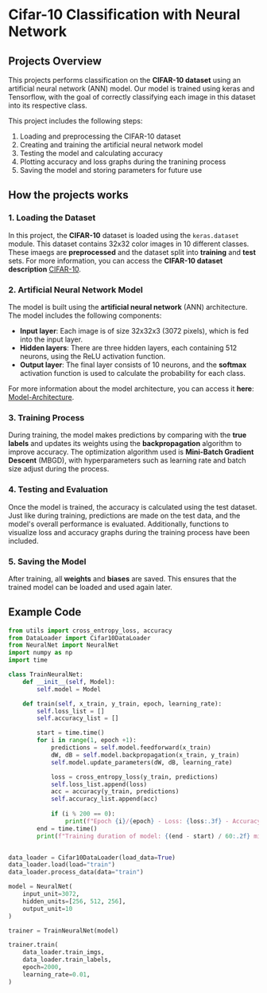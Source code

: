 # Cifar-10 Classification with Neural Network

## Projects Overview
This projects performs classification on the **CIFAR-10 dataset** using an artificial neural network (ANN) model.
Our model is trained using keras and Tensorflow, with the goal of correctly classifying each image in this dataset into its respective class.

This project includes the following steps:
1. Loading and preprocessing the CIFAR-10 dataset
2. Creating and training the artificial neural network model
3. Testing the model and calculating accuracy
4. Plotting accuracy and loss graphs during the tranining process
5. Saving the model and storing parameters for future use

## How the projects works

### 1. Loading the Dataset
In this project, the **CIFAR-10** dataset is loaded using the `keras.dataset` module. This dataset contains 32x32 color images in 10 different classes. These imaegs are **preprocessed** and the dataset split into **training** and **test** sets.
For more information, you can access the **CIFAR-10 dataset description** [CIFAR-10](docs/dataset_description.md).

### 2. Artificial Neural Network Model
The model is built using the **artificial neural network** (ANN) architecture. The model includes the following components:
- **Input layer**: Each image is of size 32x32x3 (3072 pixels), which is fed into the input layer.
- **Hidden layers**: There are three hidden layers, each containing 512 neurons, using the ReLU activation function.
- **Output layer**: The final layer consists of 10 neurons, and the **softmax** activation function is used to calculate the probability for each class.

For more information about the model architecture, you can access it **here**: [Model-Architecture](docs/model_architecture.md).

### 3. Training Process
During training, the model makes predictions by comparing with the **true labels** and updates its weights using the **backpropagation** algorithm to improve accuracy. The optimization algorithm used is **Mini-Batch Gradient Descent** (MBGD), with hyperparameters such as learning rate and batch size adjust during the process.

### 4. Testing and Evaluation
Once the model is trained, the accuracy is calculated using the test dataset. Just like during training, predictions are made on the test data, and the model's overall performance is evaluated. Additionally, functions to visualize loss and accuracy graphs during the training process have been included.

### 5. Saving the Model
After training, all **weights** and **biases** are saved. This ensures that the trained model can be loaded and used again later.

## Example Code

```python
from utils import cross_entropy_loss, accuracy
from DataLoader import Cifar10DataLoader
from NeuralNet import NeuralNet
import numpy as np
import time

class TrainNeuralNet:
    def __init__(self, Model):
        self.model = Model

    def train(self, x_train, y_train, epoch, learning_rate): 
        self.loss_list = []
        self.accuracy_list = []

        start = time.time()
        for i in range(1, epoch +1):
            predictions = self.model.feedforward(x_train)
            dW, dB = self.model.backpropagation(x_train, y_train)
            self.model.update_parameters(dW, dB, learning_rate)

            loss = cross_entropy_loss(y_train, predictions)
            self.loss_list.append(loss)
            acc = accuracy(y_train, predictions)
            self.accuracy_list.append(acc)
            
            if (i % 200 == 0):
                print(f"Epoch {i}/{epoch} - Loss: {loss:.3f} - Accuracy: {acc * 100:.2f}")
        end = time.time()
        print(f"Training duration of model: {(end - start) / 60:.2f} minute")


data_loader = Cifar10DataLoader(load_data=True)
data_loader.load(load="train")
data_loader.process_data(data="train")

model = NeuralNet(
    input_unit=3072,
    hidden_units=[256, 512, 256],
    output_unit=10
)

trainer = TrainNeuralNet(model)

trainer.train(
    data_loader.train_imgs,
    data_loader.train_labels,
    epoch=2000,
    learning_rate=0.01,
)
```
